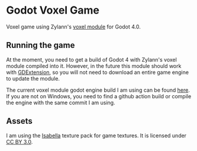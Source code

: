 # Godot Voxel Game

Voxel game using Zylann's [voxel module](https://github.com/Zylann/godot_voxel) for Godot 4.0.

## Running the game
At the moment, you need to get a build of Godot 4 with Zylann's voxel module compiled into it. However, in the future this module should work with [GDExtension](https://godotengine.org/article/introducing-gd-extensions/), so you will not need to download an entire game engine to update the module.


The current voxel module godot engine build I am using can be found [here](https://github.com/Zylann/godot_voxel/actions/runs/4896186134). If you are not on Windows, you need to find a github action build or compile the engine with the same commit I am using.

## Assets
I am using the [Isabella](https://github.com/yurisuika/Isabella) texture pack for game textures. 
It is licensed under [CC BY 3.0](https://github.com/yurisuika/Isabella/blob/master/LICENSE.md).
